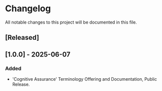 
# Changelog

All notable changes to this project will be documented in this file.

## [Released]

## [1.0.0] - 2025-06-07
### Added
- 'Cognitive Assurance' Terminology Offering and Documentation, Public Release.

